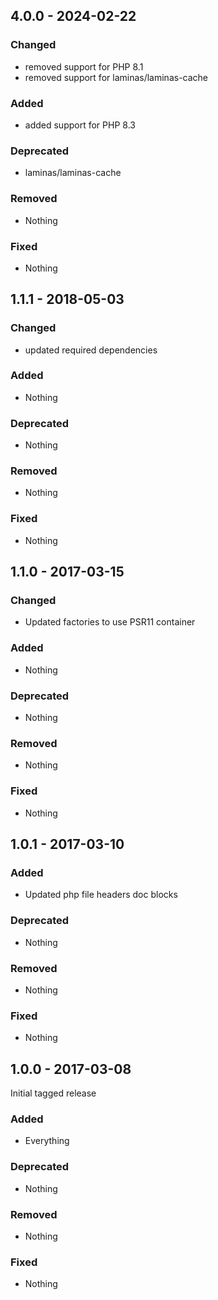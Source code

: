 ## 4.0.0 - 2024-02-22

### Changed
* removed support for PHP 8.1
* removed support for laminas/laminas-cache

### Added
* added support for PHP 8.3

### Deprecated
* laminas/laminas-cache

### Removed
* Nothing

### Fixed
* Nothing

## 1.1.1 - 2018-05-03

### Changed
* updated required dependencies

### Added
* Nothing

### Deprecated
* Nothing

### Removed
* Nothing

### Fixed
* Nothing


## 1.1.0 - 2017-03-15

### Changed
* Updated factories to use PSR11 container

### Added
* Nothing

### Deprecated
* Nothing

### Removed
* Nothing

### Fixed
* Nothing


## 1.0.1 - 2017-03-10

### Added
* Updated php file headers doc blocks

### Deprecated
* Nothing

### Removed
* Nothing

### Fixed
* Nothing


## 1.0.0 - 2017-03-08

Initial tagged release

### Added
* Everything

### Deprecated
* Nothing

### Removed
* Nothing

### Fixed
* Nothing
